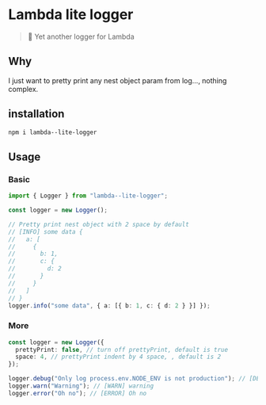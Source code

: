 # Lambda lite logger

> 📝 Yet another logger for Lambda

## Why

I just want to pretty print any nest object param from log..., nothing complex.

## installation

```sh
npm i lambda--lite-logger
```

## Usage

### Basic

```ts
import { Logger } from "lambda--lite-logger";

const logger = new Logger();

// Pretty print nest object with 2 space by default
// [INFO] some data {
//   a: [
//     {
//       b: 1,
//       c: {
//         d: 2
//       }
//     }
//   ]
// }
logger.info("some data", { a: [{ b: 1, c: { d: 2 } }] });
```

### More

```ts
const logger = new Logger({
  prettyPrint: false, // turn off prettyPrint, default is true
  space: 4, // prettyPrint indent by 4 space, , default is 2
});

logger.debug("Only log process.env.NODE_ENV is not production"); // [DEBUG] ...
logger.warn("Warning"); // [WARN] warning
logger.error("Oh no"); // [ERROR] Oh no
```
